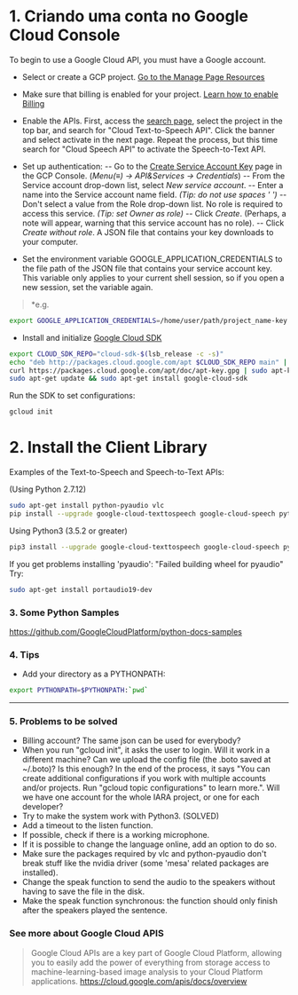 # 1. Criando uma conta no Google Cloud Console

To begin to use a Google Cloud API, you must have a Google account.

  - Select or create a GCP project. [Go to the Manage Page Resources](https://console.cloud.google.com/cloud-resource-manager?_ga=2.159473469.-1617484999.1535991245)

  - Make sure that billing is enabled for your project. [Learn how to enable Billing](https://cloud.google.com/billing/docs/how-to/modify-project)

  - Enable the APIs. First, access the [search page](https://console.cloud.google.com/apis/library?project=voice-iara&folder&organizationId), select the project in the top bar, and search for "Cloud Text-to-Speech API". Click the banner and select activate in the next page. Repeat the process, but this time search for "Cloud Speech API" to activate the  Speech-to-Text API. 

  - Set up authentication:
  -- Go to the [Create Service Account Key](https://console.cloud.google.com/apis/credentials/serviceaccountkey?_ga=2.62067500.-1617484999.1535991245) page in the GCP Console. (*Menu(≡) ->  API&Services -> Credentials*)
-- From the Service account drop-down list, select *New service account*.
  -- Enter a name into the Service account name field. *(Tip: do not use spaces ' ')*
  -- Don't select a value from the Role drop-down list. No role is required to access this service. *(Tip: set Owner as role)*
  -- Click *Create*. (Perhaps, a note will appear, warning that this service account has no role).
  -- Click *Create without role*. A JSON file that contains your key downloads to your computer.

  - Set the environment variable GOOGLE_APPLICATION_CREDENTIALS to the file path of the JSON file that contains your service account key. This variable only applies to your current shell session, so if you open a new session, set the variable again. 
  > *e.g.
  ```sh
  export GOOGLE_APPLICATION_CREDENTIALS=/home/user/path/project_name-key.json)*
  ```
  
  - Install and initialize [Google Cloud SDK](https://cloud.google.com/sdk/docs/#deb)
  ```sh
  export CLOUD_SDK_REPO="cloud-sdk-$(lsb_release -c -s)"
  echo "deb http://packages.cloud.google.com/apt $CLOUD_SDK_REPO main" | sudo tee -a /etc/apt/sources.list.d/google-cloud-sdk.list
  curl https://packages.cloud.google.com/apt/doc/apt-key.gpg | sudo apt-key add -
  sudo apt-get update && sudo apt-get install google-cloud-sdk
  ```
  Run the SDK to set configurations:
  ```sh
  gcloud init
  ```

# 2. Install the Client Library

Examples of the Text-to-Speech and Speech-to-Text APIs:

(Using Python 2.7.12)
```sh
sudo apt-get install python-pyaudio vlc
pip install --upgrade google-cloud-texttospeech google-cloud-speech python-vlc python-pyaudio
```

Using Python3 (3.5.2 or greater)
```sh
pip3 install --upgrade google-cloud-texttospeech google-cloud-speech python-vlc python-pyaudio
```

If you get problems installing 'pyaudio': "Failed building wheel for pyaudio"
Try: 
```sh
sudo apt-get install portaudio19-dev
```

### 3. Some Python Samples

https://github.com/GoogleCloudPlatform/python-docs-samples

### 4. Tips

  - Add your directory as a PYTHONPATH:
  ```sh
  export PYTHONPATH=$PYTHONPATH:`pwd`
  ```
***

### 5. Problems to be solved

  - Billing account? The same json can be used for everybody?
  - When you run "gcloud init", it asks the user to login. Will it work in a different machine? Can we upload the config file (the .boto saved at ~/.boto)? Is this enough? In the end of the process, it says "You can create additional configurations if you work with multiple accounts and/or projects. Run "gcloud topic configurations" to learn more.". Will we have one account for the whole IARA project, or one for each developer?
  - Try to make the system work with Python3. (SOLVED)
  - Add a timeout to the listen function.
  - If possible, check if there is a working microphone.
  - If it is possible to change the language online, add an option to do so.
  - Make sure the packages required by vlc and python-pyaudio don't break stuff like the nvidia driver (some 'mesa' related packages are installed).
  - Change the speak function to send the audio to the speakers without having to save the file in the disk.
  - Make the speak function synchronous: the function should only finish after the speakers played the sentence.

### See more about Google Cloud APIS

> Google Cloud APIs are a key part of Google Cloud Platform, allowing you to
> easily add the power of everything from storage access to machine-learning-based 
> image analysis to your Cloud Platform applications.
> https://cloud.google.com/apis/docs/overview
